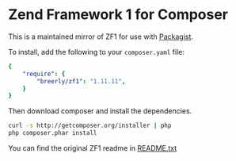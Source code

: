 Zend Framework 1 for Composer
=============================

This is a maintained mirror of ZF1 for use with [Packagist](http://packagist.org/packages/breerly/zf1).

To install, add the following to your `composer.yaml` file:

```yaml
{
    "require": {
        "breerly/zf1": "1.11.11",
    }
}
```

Then download composer and install the dependencies.

```sh
curl -s http://getcomposer.org/installer | php
php composer.phar install
```

You can find the original ZF1 readme in [README.txt](README.txt)